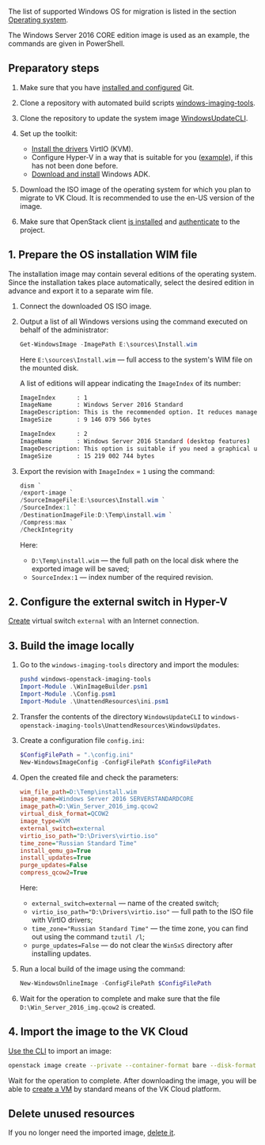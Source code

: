 <info>

The list of supported Windows OS for migration is listed in the section [Operating system](../../concepts/about#operating_system).

</info>

The Windows Server 2016 CORE edition image is used as an example, the commands are given in PowerShell.

## Preparatory steps

1. Make sure that you have [installed and configured](https://git-scm.com/book/en/v2/Getting-Started-Installing-Git) Git.
1. Clone a repository with automated build scripts [windows-imaging-tools](https://github.com/cloudbase/windows-imaging-tools).
1. Clone the repository to update the system image [WindowsUpdateCLI](https://github.com/cloudbase/WindowsUpdateCLI/).
1. Set up the toolkit:

   - [Install the drivers](https://fedorapeople.org/groups/virt/virtio-win/direct-downloads/archive-virtio/virtio-win-0.1.225-1/virtio-win.iso) VirtIO (KVM).
   - Configure Hyper-V in a way that is suitable for you ([example](https://learn.microsoft.com/ru-ru/virtualization/hyper-v-on-windows/quick-start/enable-hyper-v)), if this has not been done before.
   - [Download and install](https://learn.microsoft.com/ru-ru/windows-hardware/get-started/adk-install) Windows ADK.

1. Download the ISO image of the operating system for which you plan to migrate to VK Cloud. It is recommended to use the en-US version of the image.
1. Make sure that OpenStack client [is installed](/en/tools-for-using-services/cli/openstack-cli#1_install_the_openstack_client) and [authenticate](/en/tools-for-using-services/cli/openstack-cli#3_complete_authentication) to the project.

## 1. Prepare the OS installation WIM file

<info>

The installation image may contain several editions of the operating system. Since the installation takes place automatically, select the desired edition in advance and export it to a separate wim file.

</info>

1. Connect the downloaded OS ISO image.
1. Output a list of all Windows versions using the command executed on behalf of the administrator:

    ```powershell
    Get-WindowsImage -ImagePath E:\sources\Install.wim
    ```

    Here `E:\sources\Install.wim` — full access to the system's WIM file on the mounted disk.

    A list of editions will appear indicating the `ImageIndex` of its number:

    ```bash
    ImageIndex      : 1
    ImageName       : Windows Server 2016 Standard
    ImageDescription: This is the recommended option. It reduces management and maintenance by installing only what is required for most applications and server roles. It does not include a graphical user interface, but you can fully manage the server locally or remotely using Windows PowerShell or other tools. See the section "Windows Server Installation Options".
    ImageSize       : 9 146 079 566 bytes

    ImageIndex      : 2
    ImageName       : Windows Server 2016 Standard (desktop features)
    ImageDescription: This option is suitable if you need a graphical user interface (for example, to ensure backward compatibility of an application that cannot work when installing the main server components). All server roles and components are supported. More detailed: "Windows Server Installation Options".
    ImageSize       : 15 219 002 744 bytes
    ```

1. Export the revision with `ImageIndex` = `1` using the command:

    ```powershell
    dism `
    /export-image `
    /SourceImageFile:E:\sources\Install.wim `
    /SourceIndex:1 `
    /DestinationImageFile:D:\Temp\install.wim `
    /Compress:max `
    /CheckIntegrity
    ```

    Here:

    - `D:\Temp\install.wim` — the full path on the local disk where the exported image will be saved;
    - `SourceIndex:1` — index number of the required revision.

## 2. Configure the external switch in Hyper-V

[Create](https://learn.microsoft.com/ru-ru/windows-server/virtualization/hyper-v/get-started/create-a-virtual-switch-for-hyper-v-virtual-machines?tabs=hyper-v-manager#create-a-virtual-switch) virtual switch `external` with an Internet connection.

## 3. Build the image locally

1. Go to the `windows-imaging-tools` directory and import the modules:

    ```powershell
    pushd windows-openstack-imaging-tools
    Import-Module .\WinImageBuilder.psm1
    Import-Module .\Config.psm1
    Import-Module .\UnattendResources\ini.psm1
    ```

1. Transfer the contents of the directory `WindowsUpdateCLI` to `windows-openstack-imaging-tools\UnattendResources\WindowsUpdates`.
1. Create a configuration file `config.ini`:

    ```powershell
    $ConfigFilePath = ".\config.ini"
    New-WindowsImageConfig -ConfigFilePath $ConfigFilePath
    ```

1. Open the created file and check the parameters:

    ```ini
    wim_file_path=D:\Temp\install.wim
    image_name=Windows Server 2016 SERVERSTANDARDCORE
    image_path=D:\Win_Server_2016_img.qcow2
    virtual_disk_format=QCOW2
    image_type=KVM
    external_switch=external
    virtio_iso_path="D:\Drivers\virtio.iso"
    time_zone="Russian Standard Time"
    install_qemu_ga=True
    install_updates=True
    purge_updates=False
    compress_qcow2=True
    ```

    Here:

    - `external_switch=external` — name of the created switch;
    - `virtio_iso_path="D:\Drivers\virtio.iso"` — full path to the ISO file with VirtIO drivers;
    - `time_zone="Russian Standard Time"` — the time zone, you can find out using the command `tzutil /l`;
    - `purge_updates=False` — do not clear the `WinSxS` directory after installing updates.

1. Run a local build of the image using the command:

    ```powershell
    New-WindowsOnlineImage -ConfigFilePath $ConfigFilePath
    ```

1. Wait for the operation to complete and make sure that the file `D:\Win_Server_2016_img.qcow2` is created.

## 4. Import the image to the VK Cloud

[Use the CLI](../../service-management/images/images-manage#importing_an_image) to import an image:

```bash
openstack image create --private --container-format bare --disk-format qcow2 --file D:\Win_Server_2016_img.qcow2 --property hw_qemu_guest_agent=yes --property store=s3 --property min_ram=2048 --property os_require_quiesce=yes --property min_disk=40 --property os_type=windows --property os_admin_user=Administrator --property mcs:lic:mswinsrv=true --property mcs_name='Windows Server 2016 Standard (en)' --property mcs_os_distro='server' --property mcs_os_edition='std' --property mcs_os_type='windows' --property mcs_os_lang='en' --property mcs_os_type='windows' --property mcs_os_version='2016' --property os_distro='win2k16' <image name>
```

Wait for the operation to complete. After downloading the image, you will be able to [create a VM](../../service-management/vm/vm-create/) by standard means of the VK Cloud platform.

## Delete unused resources

If you no longer need the imported image, [delete it](../../service-management/images/images-manage#deleting_an_image).
